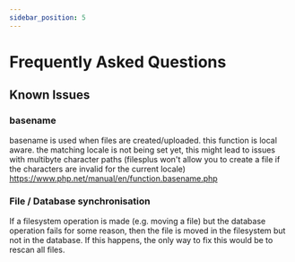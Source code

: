 ```yaml
---
sidebar_position: 5
---
```


# Frequently Asked Questions


## Known Issues

### basename

basename is used when files are created/uploaded. this function is local aware. the matching locale is not being set yet, this might lead to issues with multibyte character paths (filesplus won't allow you to create a file if the characters are invalid for the current locale) https://www.php.net/manual/en/function.basename.php

### File / Database synchronisation

If a filesystem operation is made (e.g. moving a file) but the database operation fails for some reason, then the file is moved in the filesystem but not in the database. If this happens, the only way to fix this would be to rescan all files.